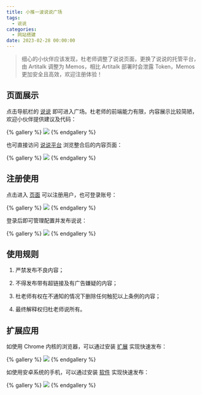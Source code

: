 ```yaml
---
title: 小推一波说说广场
tags:
  - 说说
categories:
  - 网站搭建
date: 2023-02-28 00:00:00
---
```


> 细心的小伙伴应该发现，杜老师调整了说说页面，更换了说说的托管平台，由 Artitalk 调整为 Memos，相比 Artitalk 部署时会泄露 Token，Memos 更加安全且高效，欢迎注册体验！

<!-- more -->

## 页面展示

点击导航栏的 [说说](https://dusays.com/shuoshuo/) 即可进入广场。杜老师的前端能力有限，内容展示比较简陋，欢迎小伙伴提供建议及代码：

{% gallery %}
![](https://cdn.dusays.com/2023/02/560-1.png)
{% endgallery %}

也可直接访问 [说说平台](https://s.dusays.com/) 浏览整合后的内容页面：

{% gallery %}
![](https://cdn.dusays.com/2023/02/560-2.png)
{% endgallery %}

## 注册使用

点击进入 [页面](https://s.dusays.com/auth) 可以注册用户，也可登录账号：

{% gallery %}
![](https://cdn.dusays.com/2023/02/560-3.png)
{% endgallery %}

登录后即可管理配置并发布说说：

{% gallery %}
![](https://cdn.dusays.com/2023/02/560-4.png)
{% endgallery %}

## 使用规则

1. 严禁发布不良内容；

2. 不得发布带有超链接及有广告嫌疑的内容；

3. 杜老师有权在不通知的情况下删除任何触犯以上条例的内容；

4. 最终解释权归杜老师说所有。

## 扩展应用

如使用 Chrome 内核的浏览器，可以通过安装 [扩展](https://chrome.google.com/webstore/detail/memos-bber/cbhjebjfccgchgbmfbobjmebjjckgofe) 实现快速发布：

{% gallery %}
![](https://cdn.dusays.com/2023/02/560-5.png)
{% endgallery %}

如使用安卓系统的手机，可以通过安装 [软件](https://flowus.cn/penn/share/e7f80c0f-a32e-474a-aae3-757ce7196ccf) 实现快速发布：

{% gallery %}
![](https://cdn.dusays.com/2023/02/560-6.jpg)
{% endgallery %}